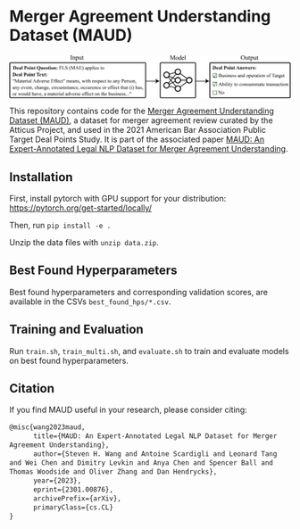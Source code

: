 # Merger Agreement Understanding Dataset (MAUD)

<img align="center" src="main_figure.png" width="1000">

This repository contains code for the [Merger Agreement Understanding Dataset (MAUD)](https://www.atticusprojectai.org/maud), a dataset for merger agreement review curated by the Atticus Project, and used in the 2021 American Bar Association Public Target Deal Points Study. It is part of the associated paper [MAUD: An Expert-Annotated Legal NLP Dataset for Merger Agreement Understanding](https://arxiv.org/abs/2301.00876).


## Installation
First, install pytorch with GPU support for your distribution: https://pytorch.org/get-started/locally/

Then, run `pip install -e .`

Unzip the data files with `unzip data.zip`.

## Best Found Hyperparameters
Best found hyperparameters and corresponding validation scores, are available in the CSVs `best_found_hps/*.csv`.

## Training and Evaluation
Run `train.sh`, `train_multi.sh`, and `evaluate.sh` to train and evaluate models on best found hyperparameters.


## Citation
If you find MAUD useful in your research, please consider citing:
```
@misc{wang2023maud,
      title={MAUD: An Expert-Annotated Legal NLP Dataset for Merger Agreement Understanding}, 
      author={Steven H. Wang and Antoine Scardigli and Leonard Tang and Wei Chen and Dimitry Levkin and Anya Chen and Spencer Ball and Thomas Woodside and Oliver Zhang and Dan Hendrycks},
      year={2023},
      eprint={2301.00876},
      archivePrefix={arXiv},
      primaryClass={cs.CL}
}
```
